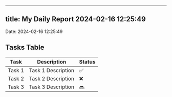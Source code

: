 
---
title: My Daily Report 2024-02-16 12:25:49
---

Date: 2024-02-16 12:25:49

## Tasks Table

| Task | Description | Status |
|------|-------------|--------|
| Task 1 | Task 1 Description | ✅ |
| Task 2 | Task 2 Description | ❌ |
| Task 3 | Task 3 Description | 🔜 |
